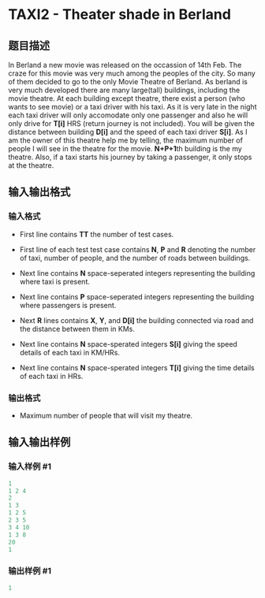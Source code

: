 # TAXI2 - Theater shade in Berland 

## 题目描述

In Berland a new movie was released on the occassion of 14th Feb. The craze for this movie was very much among the peoples of the city. So many of them decided to go to the only Movie Theatre of Berland. As berland is very much developed there are many large(tall) buildings, including the movie theatre. At each building except theatre, there exist a person (who wants to see movie) or a taxi driver with his taxi. As it is very late in the night each taxi driver will only accomodate only one passenger and also he will only drive for **T\[i\]** HRS (return journey is not included). You will be given the distance between building **D\[i\]** and the speed of each taxi driver **S\[i\]**. As I am the owner of this theatre help me by telling, the maximum number of people I will see in the theatre for the movie. **N+P+1**th building is the my theatre. Also, if a taxi starts his journey by taking a passenger, it only stops at the theatre.

## 输入输出格式

### 输入格式

- First line contains **TT** the number of test cases.

- First line of each test test case contains **N**, **P** and **R** denoting the number of taxi, number of people, and the number of roads between buildings.

- Next line contains **N** space-seperated integers representing the building where taxi is present.

- Next line contains **P** space-seperated integers representing the building where passengers is present.

- Next **R** lines contains **X**, **Y**, and **D\[i\]** the building connected via road and the distance between them in KMs.

- Next line contains **N** space-sperated integers **S\[i\]** giving the speed details of each taxi in KM/HRs.

- Next line contains **N** space-sperated integers **T\[i\]** giving the time details of each taxi in HRs.

### 输出格式

- Maximum number of people that will visit my theatre.

## 输入输出样例

### 输入样例 #1

```cpp
1
1 2 4
2
1 3
1 2 5
2 3 5
3 4 10
1 3 8
20
1
```


### 输出样例 #1

```cpp
1
```


